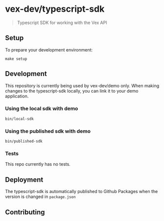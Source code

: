 # vex-dev/typescript-sdk
> Typescript SDK for working with the Vex API

## Setup

To prepare your development environment:

```
make setup
```

## Development
This repository is currently being used by vex-dev/demo only. 
When making changes to the typescript-sdk locally, you can link it to your demo application.

### Using the local sdk with demo

```
bin/local-sdk
```

### Using the published sdk with demo

```
bin/published-sdk
```

### Tests

This repo currently has no tests.

## Deployment

The typescript-sdk is automatically published to Github Packages when the version is changed in `package.json`

## Contributing


